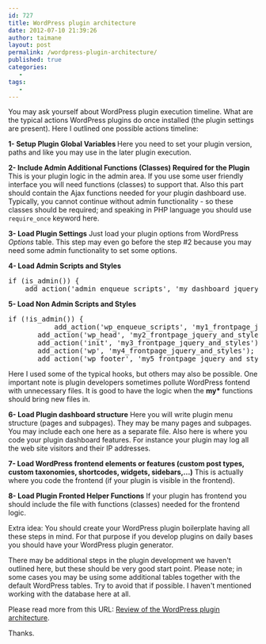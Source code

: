 ```yaml
---
id: 727
title: WordPress plugin architecture
date: 2012-07-10 21:39:26
author: taimane
layout: post
permalink: /wordpress-plugin-architecture/
published: true
categories:
   -
tags:
   -
---
```

You may ask yourself about WordPress plugin execution timeline. What are the typical actions WordPress plugins do once installed (the plugin settings are present).
Here I outlined one possible actions timeline:

<strong>1- Setup Plugin Global Variables </strong>
Here you need to set your plugin version, paths and like you may use in the later plugin execution.

<strong>2- Include Admin Additional Functions (Classes) Required for the Plugin</strong>
This is your plugin logic in the admin area. If you use some user friendly interface you will need functions (classes) to support that. Also this part should contain the Ajax functions needed for your plugin dashboard use. Typically, you cannot continue without admin functionality - so these classes should be required; and speaking in PHP language you should use <code>require_once</code> keyword here.

<strong>3- Load Plugin Settings</strong>
Just load your plugin options from WordPress <em>Options</em> table. This step may even go before the step #2 because you may need some admin functionality to set some options.

<strong>4- Load Admin Scripts and Styles</strong>
<pre>if (is_admin()) {
	add_action('admin_enqueue_scripts', 'my_dashboard_jquery_and_styles');
</pre>
<strong>5- Load Non Admin Scripts and Styles</strong>
<pre>if (!is_admin()) {
           add_action('wp_enqueue_scripts', 'my1_frontpage_jquery_and_styles');
	   add_action('wp_head', 'my2_frontpage_jquery_and_styles');
	   add_action('init', 'my3_frontpage_jquery_and_styles');
	   add_action('wp', 'my4_frontpage_jquery_and_styles');
	   add_action('wp_footer', 'my5_frontpage_jquery_and_styles');
</pre>
Here I used some of the typical hooks, but others may also be possible. One important note is plugin developers sometimes pollute WordPress fontend with unnecessary files. It is good to have the logic when the <strong>my*</strong> functions should bring new files in.

<strong>6- Load Plugin dashboard structure</strong>
Here you will write plugin menu structure (pages and subpages). They may be many pages and subpages. You may include each one here as a separate file.
Also here is where you code your plugin dashboard features. For instance your plugin may log all the web site visitors and their IP addresses.

<strong>7- Load WordPress frontend elements or features (custom post types, custom taxonomies, shortcodes, widgets, sidebars,...)</strong>
This is actually where you code the frontend (if your plugin is visible in the frontend).

<strong>8- Load Plugin Fronted Helper Functions</strong>
If your plugin has frontend you should include the file with functions (classes) needed for the frontend logic.

Extra idea: You should create your WordPress plugin boilerplate having all these steps in mind. For that purpose if you develop plugins on daily bases you should have your WordPress plugin generator.

There may be additional steps in the plugin development we haven't outlined here, but these should be very good start point.
Please note; in some cases you may be using some additional tables together with the default WordPress tables. Try to avoid that if possible. I haven't mentioned working with the database here at all.

Please read more from this URL: <a href="https://programming-review.com/review-of-the-wordpress-plugin-architecture/">Review of the WordPress plugin architecture</a>.

Thanks.  
